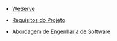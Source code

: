 * [WeServe](/)

* [Requisitos do Projeto](requisitos.md)
* [Abordagem de Engenharia de Software](abordagem_eng_software.md)

